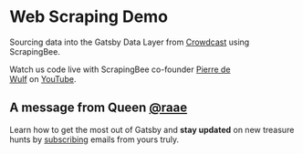 # Web Scraping Demo

Sourcing data into the Gatsby Data Layer from [Crowdcast](https://www.crowdcast.io/raae) using ScrapingBee.

Watch us code live with ScrapingBee co-founder [Pierre de Wulf](https://twitter.com/PierreDeWulf) on [YouTube](https://youtu.be/MjcYzjYIFuI).

## A message from Queen [@raae](https://twitter.com/raae)

Learn how to get the most out of Gatsby and **stay updated** on new treasure hunts by [subscribing](https://queen.raae.codes/emails/?utm_source=readme&utm_campaign=web-scraping) emails from yours truly.
